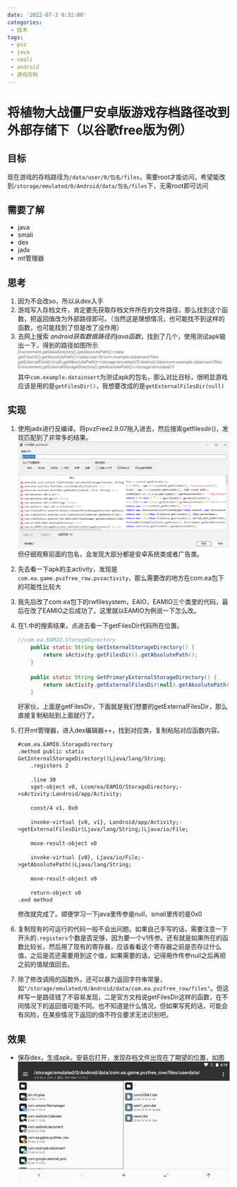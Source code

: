 ```yaml
---
date: '2022-07-3 0:31:00'
categories: 
 - 技术
tags:
 - pvz
 - java
 - smali
 - android
 - 游戏存档
---
```


# 将植物大战僵尸安卓版游戏存档路径改到外部存储下（以谷歌free版为例）

## 目标
现在游戏的存档路径为`/data/user/0/包名/files`，需要root才能访问，希望能改到`/storage/emulated/0/Android/data/包名/files`下，无需root即可访问

## 需要了解
 - java
 - smali
 - dex
 - jadx
 - mt管理器

## 思考
 1. 因为不会改so，所以从dex入手
 2. 游戏写入存档文件，肯定要先获取存档文件所在的文件路径，那么找到这个函数，把返回值改为外部路径即可。（当然这是理想情况，也可能找不到这样的函数，也可能找到了但是改了没作用）
 3. 去网上搜索 *android获取数据路径的java函数*，找到了几个，使用测试apk输出一下，得到的路径如图所示\
![图1](./1.png )\
其中`com.example.datainsert`为测试apk的包名，那么对比目标，很明显游戏应该是用的是`getFilesDir()`，我想要改成的是`getExternalFilesDir(null)`

## 实现
 1. 使用jadx进行反编译。将pvzFree2.9.07拖入进去，然后搜索getfilesdir()，发现匹配到了非常多的结果。\
 ![图2](./2.png)\
 但仔细观察前面的包名，会发现大部分都是安卓系统类或者广告类。
 2. 先去看一下apk的主activity，发现是`com.ea.game.pvzfree_row.pvzactivity`，那么需要改的地方在com.ea包下的可能性比较大
 3. 我先后改了com.ea包下的rwfilesystem，EAIO，EAMIO三个类里的代码，最后在改了EAMIO之后成功了。这里就以EAMIO为例说一下怎么改。
 4. 在1.中的搜索结果，点进去看一下getFilesDir代码所在位置。

    ```java
    //com.ea.EAMIO.StorageDirectory
        public static String GetInternalStorageDirectory() {
            return sActivity.getFilesDir().getAbsolutePath();
        }

        public static String GetPrimaryExternalStorageDirectory() {
            return sActivity.getExternalFilesDir(null).getAbsolutePath();
        }

    ```
    好家伙，上面是getFilesDir，下面就是我们想要的getExternalFilesDir，那么直接复制粘贴到上面就行了。
 5. 打开mt管理器，进入dex编辑器++，找到对应类，复制粘贴对应函数内容。
    ```smali
    #com.ea.EAMIO.StorageDirectory
    .method public static GetInternalStorageDirectory()Ljava/lang/String;
        .registers 2

        .line 30
        sget-object v0, Lcom/ea/EAMIO/StorageDirectory;->sActivity:Landroid/app/Activity;

        const/4 v1, 0x0

        invoke-virtual {v0, v1}, Landroid/app/Activity;->getExternalFilesDir(Ljava/lang/String;)Ljava/io/File;

        move-result-object v0

        invoke-virtual {v0}, Ljava/io/File;->getAbsolutePath()Ljava/lang/String;

        move-result-object v0

        return-object v0
    .end method
    ```
    修改就完成了。顺便学习一下java里传参是null，smali里传的是0x0
 6. 复制现有的可运行的代码一般不会出问题。如果自己手写的话，需要注意一下开头的`.registers`个数是否足够，因为要一个v1传参。还有就是如果所在的函数比较长，然后用了现有的寄存器，应该看看这个寄存器之前是否存过什么值，之后是否还需要用到这个值，如果需要的话，记得用作传参null之后再把之前的值赋值回去。
 7. 除了修改调用的函数外，还可以暴力返回字符串常量，如`"/storage/emulated/0/Android/data/com.ea.pvzfree_row/files"`。但这样写一是路径错了不容易发现，二是官方文档说getFilesDir这样的函数，在不同情况下的返回值可能不同。也不知道是什么情况，但如果写死的话，可能会有风险，在某些情况下返回的值不符合要求无法识别吧。

## 效果
 - 保存dex，生成apk，安装后打开，发现存档文件出现在了期望的位置，如图\
 ![图3](./3.png)